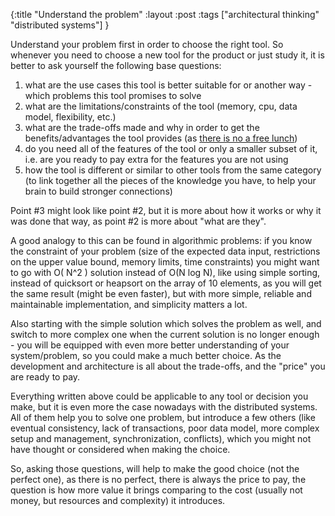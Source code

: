 {:title "Understand the problem"
:layout :post
:tags ["architectural thinking" "distributed systems"]
}

Understand your problem first in order to choose the right tool. 
So whenever you need to choose a new tool for the product or just study it, it is better to ask yourself the following base questions:

1. what are the use cases this tool is better suitable for or another way  - which problems this tool promises to solve
2. what are the limitations/constraints of the tool (memory, cpu, data model, flexibility, etc.)
3. what are the trade-offs made and why in order to get the benefits/advantages the tool provides (as [there is no a free lunch](https://en.wikipedia.org/wiki/There_ain%27t_no_such_thing_as_a_free_lunch))
4. do you need all of the features of the tool or only a smaller subset of it, i.e. are you ready to pay extra for the features you are not using
5. how the tool is different or similar to other tools from the same category (to link together all the pieces of the knowledge you have, to help your brain to build stronger connections)

Point #3 might look like point #2, but it is more about how it works or why it was done that way, as point #2 is more about "what are they".

A good analogy to this can be found in algorithmic problems: if you know the constraint of your problem (size of the expected data input, restrictions on the upper value bound, memory limits, time constraints) you might want to go with O( N^2 ) solution instead of O(N log N), like using simple sorting, instead of quicksort or heapsort on the array of 10 elements, as you will get the same result (might be even faster), but with more simple, reliable and maintainable implementation, and simplicity matters a lot.

Also starting with the simple solution which solves the problem as well, and switch to more complex one when the current solution is no longer enough - you will be equipped with even more better understanding of your system/problem, so you could make a much better choice. As the development and architecture is all about the trade-offs, and the "price" you are ready to pay.

Everything written above could be applicable to any tool or decision you make, but it is even more the case nowadays with the distributed systems. All of them help you to solve one problem, but introduce a few others (like eventual consistency, lack of transactions, poor data model, more complex setup and management, synchronization, conflicts), which you might not have thought or considered when making the choice. 

So, asking those questions, will help to make the good choice (not the perfect one), as there is no perfect, there is always the price to pay, the question is how more value it brings comparing to the cost (usually not money, but resources and complexity) it introduces.

